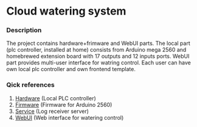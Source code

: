 # Cloud watering system

### Description
The project contains hardware+frimware and WebUI parts. 
The local part (plc controller, installed at home) consists from Arduino mega 2560 and homebrewed extension board with 17 outputs and 12 inputs ports.
WebUI part provides multi-user interface for watring control. Each user can have own local plc controller and own frontend template. 

### Qick references

1.  [Hardware](Hardware/README.md) (Local PLC controller)
1.  [Firmware]( Watering_Controller_Firmware/README.md) (Firmware for Arduino 2560)
1.  [Service](Service/README.md) (Log receiver server)
1.  [WebUI](WebUI/README.md) (Web interface for watering control)

